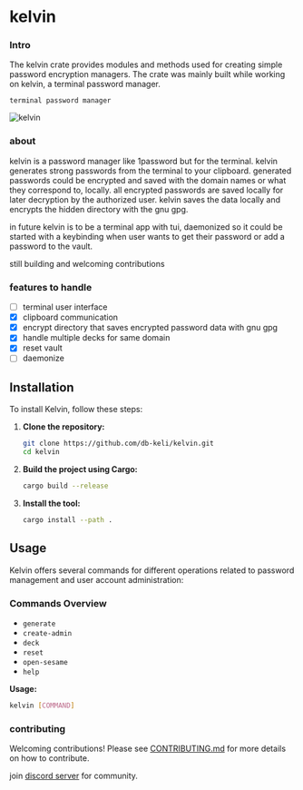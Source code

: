 # kelvin

### Intro
The kelvin crate provides modules and methods used for creating simple password encryption managers. The crate was mainly built
while working on kelvin, a terminal password manager.

`terminal password manager`

![kelvin](kelvin.png)

### about

kelvin is a password manager like 1password but for the terminal. kelvin generates strong passwords from the terminal to your clipboard. generated passwords could be encrypted and saved with the domain names or what they correspond to, locally. all encrypted passwords are saved locally for later decryption by the authorized user. kelvin saves the data locally and encrypts the hidden directory with the gnu gpg.

<p>
    in future kelvin is to be a terminal app with tui, daemonized so it could be started with a keybinding when user wants to get their password or add a password to the vault.
</p>

<p>still building and welcoming contributions</p>

### features to handle

- [ ] terminal user interface
- [x] clipboard communication
- [x] encrypt directory that saves encrypted password data with gnu gpg
- [x] handle multiple decks for same domain
- [x] reset vault
- [ ] daemonize

## Installation

To install Kelvin, follow these steps:

1. **Clone the repository:**

   ```sh
   git clone https://github.com/db-keli/kelvin.git
   cd kelvin
   ```

2. **Build the project using Cargo:**

   ```sh
   cargo build --release
   ```

3. **Install the tool:**
   ```sh
   cargo install --path .
   ```

## Usage

Kelvin offers several commands for different operations related to password management and user account administration:

### Commands Overview

- `generate`
- `create-admin`
- `deck`
- `reset`
- `open-sesame`
- `help`

**Usage:**

```sh
kelvin [COMMAND]
```

### contributing

Welcoming contributions! Please see [CONTRIBUTING.md](CONTRIBUTING.md) for more details on how to contribute.

join [discord server](https://discord.gg/kMb55jNV9T) for community.
